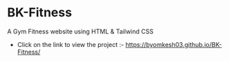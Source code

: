 # BK-Fitness
A Gym Fitness website using HTML & Tailwind CSS

* Click on the link to view the project :- https://byomkesh03.github.io/BK-Fitness/
